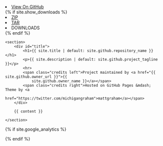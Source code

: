 <!doctype html>
<html>
<head>
    <meta charset="utf-8">
    <meta http-equiv="X-UA-Compatible" content="chrome=1">
    <title>{{ site.title | default: site.github.repository_name }} by {{ site.github.owner_name }}</title>
    <link rel="stylesheet" href="{{ '/assets/css/style.css?v=' | append: site.github.build_revision | relative_url }}">
    <script src="https://ajax.googleapis.com/ajax/libs/jquery/1.7.1/jquery.min.js"></script>
    <script src="{{ '/assets/js/respond.js' | relative_url }}"></script>
    <!--[if lt IE 9]>
    <script src="//html5shiv.googlecode.com/svn/trunk/html5.js"></script>
    <![endif]-->
    <!--[if lt IE 8]>
    <link rel="stylesheet" href="{{ '/assets/css/ie.css' | relative_url }}">
    <![endif]-->
    <meta name="viewport" content="width=device-width, initial-scale=1, user-scalable=no">

</head>
<body>
<div id="header">
    <nav>
        <li class="fork"><a href="{{ site.github.repository_url }}">View On GitHub</a></li>
        {% if site.show_downloads %}
        <li class="downloads"><a href="{{ site.github.zip_url }}">ZIP</a></li>
        <li class="downloads"><a href="{{ site.github.tar_url }}">TAR</a></li>
        <li class="title">DOWNLOADS</li>
        {% endif %}
    </nav>
</div><!-- end header -->

<div class="wrapper">

    <section>
        <div id="title">
            <h1>{{ site.title | default: site.github.repository_name }}</h1>
            <p>{{ site.description | default: site.github.project_tagline }}</p>
            <hr>
            <span class="credits left">Project maintained by <a href="{{ site.github.owner_url }}">{{
                site.github.owner_name }}</a></span>
            <span class="credits right">Hosted on GitHub Pages &mdash; Theme by <a
                    href="https://twitter.com/michigangraham">mattgraham</a></span>
        </div>

        {{ content }}

    </section>

</div>

{% if site.google_analytics %}
<script type="text/javascript">
    var gaJsHost = (("https:" == document.location.protocol) ? "https://ssl." : "http://www.");
    document.write(unescape("%3Cscript src='" + gaJsHost + "google-analytics.com/ga.js' type='text/javascript'%3E%3C/script%3E"));
</script>
<script type="text/javascript">
    try {
        var pageTracker = _gat._getTracker("{{ site.google_analytics }}");
        pageTracker._trackPageview();
    } catch (err) {
    }
</script>
{% endif %}
</body>
</html>
